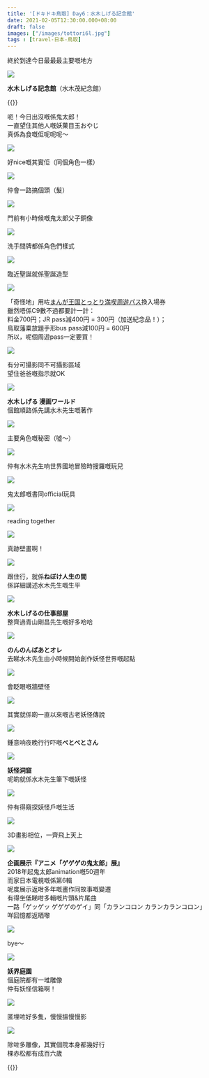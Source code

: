 ```yaml
---
title: '[ドキドキ鳥取] Day6：水木しげる記念館'
date: 2021-02-05T12:30:00.000+08:00
draft: false
images: ["/images/tottori6l.jpg"]
tags : [travel-日本-鳥取]
---
```


終於到達今日最最最主要嘅地方  

![](/images/tottori6l.jpg)

**水木しげる記念館**（水木茂紀念館）  

{{<youtube G3dvygjotCI>}}

呃！今日出沒嘅係鬼太郎！  
一直望住其他人嘅妖菓目玉おやじ  
真係為食嘅佢呢呢呢～  

![](/images/tottori6l1.jpg)

好nice嘅其實佢（同個角色一樣）  

![](/images/tottori6l2.jpg)

仲會一路搞個頭（髮）  

![](/images/tottori6l3.jpg)

門前有小時候嘅鬼太郎父子銅像  

![](/images/tottori6l4.jpg)

洗手間牌都係角色們樣式  

![](/images/tottori6l5.jpg)

臨近聖誕就係聖誕造型  

![](/images/tottori6l6.jpg)

「奇怪地」用咗[まんが王国とっとり満喫周遊パス](https://hidie.net/tottori3k/)換入場券  
雖然唔係C9數不過都要計一計：  
料金700円；JR pass減400円 = 300円（加送紀念品！）；  
鳥取藩乗放題手形bus pass減100円 = 600円  
所以，呢個周遊pass一定要買！  

![](/images/tottori6l7.jpg)

有分可攝影同不可攝影區域  
望住爸爸嘅指示就OK  

![](/images/tottori6l8.jpg)

**水木しげる 漫画ワールド**  
個館順路係先講水木先生嘅著作  

![](/images/tottori6l9.jpg)

主要角色嘅秘密（噓～）  

![](/images/tottori6l10.jpg)

仲有水木先生响世界國地冒險時搜羅嘅玩兒  

![](/images/tottori6l11.jpg)

鬼太郎嘅書同official玩具  

![](/images/tottori6l12.jpg)

reading together  

![](/images/tottori6l13.jpg)

真跡壁畫啊！  

![](/images/tottori6l14.jpg)

跟住行，就係**ねぼけ人生の間**  
係詳細講述水木先生嘅生平  

![](/images/tottori6l15.jpg)

**水木しげるの仕事部屋**  
整齊過青山剛昌先生嘅好多哈哈  

![](/images/tottori6l16.jpg)

**のんのんばあとオレ**  
去睇水木先生由小時候開始創作妖怪世界嘅起點  

![](/images/tottori6l17.jpg)

會眨眼嘅牆壁怪  

![](/images/tottori6l18.jpg)

其實就係啲一直以來嘅古老妖怪傳說  

![](/images/tottori6l19.jpg)

鍾意响夜晚行行吓嘅**べとべとさん**  

![](/images/tottori6l20.jpg)

**妖怪洞窟**  
呢啲就係水木先生筆下嘅妖怪  

![](/images/tottori6l21.jpg)

仲有得窺探妖怪戶嘅生活  

![](/images/tottori6l22.jpg)

3D畫影相位，一齊飛上天上  

![](/images/tottori6l23.jpg)

**企画展示『アニメ「ゲゲゲの鬼太郎」展』**  
2018年起鬼太郎animation嘅50週年  
而家日本電視嘅係第6輯  
呢度展示返咁多年嘅畫作同故事嘅變遷  
有得坐低睇咁多輯嘅片頭&片尾曲  
一路「ゲッゲッ ゲゲゲのゲイ」同「カランコロン カランカランコロン」  
咩回憶都返晒嚟  

![](/images/tottori6a.jpg)

bye～  

![](/images/tottori6l24.jpg)

**妖界庭園**  
個庭院都有一堆雕像  
仲有妖怪信箱啊！  

![](/images/tottori6l25.jpg)

匿埋咗好多隻，慢慢搵慢慢影  

![](/images/tottori6l26.jpg)

除咗多雕像，其實個院本身都幾好行  
棵赤松都有成百六歲 


    
  
{{<tottori>}}  
